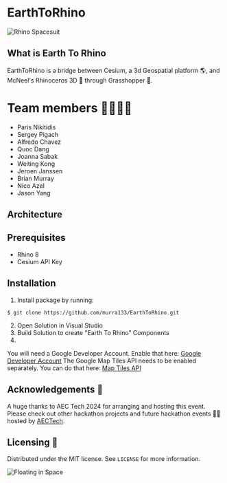 # EarthToRhino

![Rhino Spacesuit](/Assets/Rhino%20Spacesuit_Short.gif)

## What is Earth To Rhino
EarthToRhino is a bridge between Cesium, a 3d Geospatial platform 🌎, and McNeel's Rhinoceros 3D 🦏 through Grasshopper 🦗.

# Team members 👨‍🚀👩‍🚀
- Paris Nikitidis
- Sergey Pigach
- Alfredo Chavez
- Quoc Dang
- Joanna Sabak
- Weiting Kong
- Jeroen Janssen
- Brian Murray
- Nico Azel
- Jason Yang

## Architecture


## Prerequisites
- Rhino 8
- Cesium API Key

## Installation

1. Install package by running:
```
$ git clone https://github.com/murra133/EarthToRhino.git
```
2. Open Solution in Visual Studio
3. Build Solution to create "Earth To Rhino" Components
4. 

You will need a Google Developer Account. Enable that here: [Google Developer Account](https://developers.google.com/maps)
The Google Map Tiles API needs to be enabled separately. You can do that here: [Map Tiles API](https://console.developers.google.com/apis/api/tile.googleapis.com/overview?project=945366370034)

## Acknowledgements 🙌

A huge thanks to AEC Tech 2024 for arranging and hosting this event.
Please check out other hackathon projects and future hackathon events 👩‍💻 hosted by [AECTech](https://www.aectech.us/).

## Licensing 🔑

Distributed under the MIT license. See `LICENSE` for more information.

![Floating in Space](/Assets/Floating_in_Space.gif)
